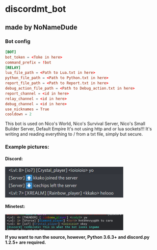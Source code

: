 # discordmt_bot
## made by NoNameDude
### Bot config
```conf
[BOT]
bot_token = <Toke in here>
command_prefix = !bot
[RELAY]
lua_file_path = <Path to Lua.txt in here>
python_file_path = <Path to Python.txt in here>
report_file_path = <Path to Report.txt in here>
debug_action_file_path = <Path to Debug_action.txt in here>
report_channel = <id in here>
relay_channel = <id in here>
debug_channel = <id in here>
use_nicknames = True
cooldown = 2
```
This bot is used on Nico's World, Nico's Survival Server, Nico's Small Builder Server, Default Empire
It's not using http and or lua sockets!!!
It's writing and reading everything to / from a txt file, simply but secure.

### Example pictures:
#### Discord:
<img src="https://github.com/NoNameDude/discordmt_bot/blob/main/spoiler_discord.PNG" width="385px" align="center">

#### Minetest:
<img src="https://github.com/NoNameDude/discordmt_bot/blob/main/spoiler_minetest.PNG" width="385px" align="center">


**If you want to run the source, however, Python 3.6.3+ and discord.py 1.2.5+ are required.**
